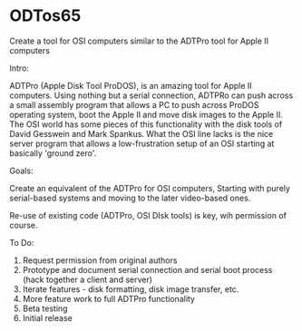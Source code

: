 # ODTos65
Create a tool for OSI computers similar to the ADTPro tool for Apple II computers

Intro:

ADTPro (Apple Disk Tool ProDOS), is an amazing tool for Apple II computers.  Using nothing but a serial
connection, ADTPRo can push across a small assembly program that allows a PC to push across ProDOS operating
system, boot the Apple II and move disk images to the Apple II.  The OSI world has some pieces of this 
functionality with the disk tools of David Gesswein and Mark Spankus.  What the OSI line lacks is the nice 
server program that allows a low-frustration setup of an OSI starting at basically 'ground zero'.

Goals:

Create an equivalent of the ADTPro for OSI computers, Starting with purely serial-based systems and moving to 
the later video-based ones.

Re-use of existing code (ADTPro, OSI DIsk tools) is key, wih permission of course.

To Do:

1.  Request permission from original authors
2.  Prototype and document serial connection and serial boot process (hack together a client and server)
3.  Iterate features - disk formatting, disk image transfer, etc.
4.  More feature work to full ADTPro functionality
5.  Beta testing
6.  Initial release
